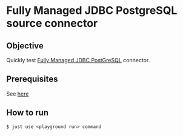 # Fully Managed JDBC PostgreSQL source connector



## Objective

Quickly test [Fully Managed JDBC PostGreSQL](https://docs.confluent.io/cloud/current/connectors/cc-postgresql-source.html) connector.

## Prerequisites

See [here](https://kafka-docker-playground.io/#/how-to-use?id=%f0%9f%8c%a4%ef%b8%8f-confluent-cloud-examples)

## How to run

```
$ just use <playground run> command 
```
